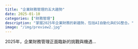 ```yaml
---
title: "企業財務管理的五大趨勢"
date: 2025-01-10
categories: ["財務管理"]
description: "掌握2025年企業財務的新趨勢，包括AI自動化與ESG整合。"
image: "/img/preview2.jpg"
---
```


2025年，企業財務管理正面臨新的挑戰與機遇...